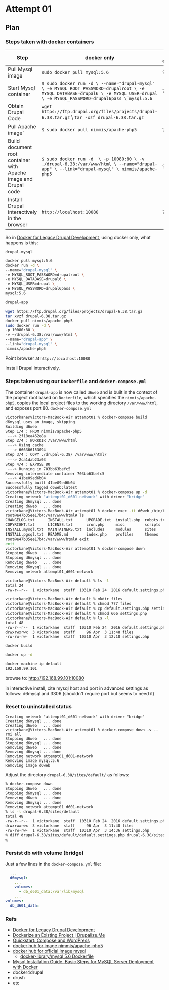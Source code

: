 # Attempt 01

## Plan

### Steps taken with docker containers

| Step                                                            | docker only                                                                                                                                                                       | docker compose |
| --------------------------------------------------------------- | --------------------------------------------------------------------------------------------------------------------------------------------------------------------------------- | -------------- |
| Pull Mysql image                                                | `sudo docker pull mysql:5.6`                                                                                                                                                      | ?              |
| Start Mysql container                                           | `$ sudo docker run -d \ --name="drupal-mysql" \ -e MYSQL_ROOT_PASSWORD=drupalroot \ -e MYSQL_DATABASE=drupal6 \ -e MYSQL_USER=drupal \ -e MYSQL_PASSWORD=drupal6pass \ mysql:5.6` | ?              |
| Obtain Drupal Code                                              | `wget https://ftp.drupal.org/files/projects/drupal-6.38.tar.gz` \ `tar -xzf drupal-6.38.tar.gz`                                                                                   |
| Pull Apache image` | `$ sudo docker pull nimmis/apache-php5`    | ?                                                                                                                                                                                 |
| Build document root container with Apache image and Drupal code | `$ sudo docker run -d  \ -p 10080:80 \ -v ./drupal-6.38:/var/www/html \ --name="drupal-app" \ --link="drupal-mysql" \ nimmis/apache-php5`                                         | ?              |
| Install Drupal interactively in the browser                     | `http://localhost:10080`                                                                                                                                                          | ?              |

So in [Docker for Legacy Drupal Development](:/0267f841e7c7464b9be35acb4d1b696a), using docker only, what happens is this:

`drupal-mysql`

```bash
docker pull mysql:5.6
docker run -d \
--name="drupal-mysql" \
-e MYSQL_ROOT_PASSWORD=drupalroot \
-e MYSQL_DATABASE=drupal6 \
-e MYSQL_USER=drupal \
-e MYSQL_PASSWORD=drupal6pass \
mysql:5.6
```

`drupal-app`

```bash
wget https://ftp.drupal.org/files/projects/drupal-6.38.tar.gz
tar xvzf drupal-6.38.tar.gz
docker pull nimmis/apache-php5
sudo docker run -d \
-p 10080:80 \
-v ~/drupal-6.38:/var/www/html \
--name="drupal-app" \
--link="drupal-mysql" \
nimmis/apache-php5
```

Point browser at `http://localhost:10080`

Install Drupal interactively.

### Steps taken using our `Dockerfile` and `docker-compose.yml`

The container `drupal-app` is now called `d6web` and is built in the context of the project root based on `Dockerfile`, which specifies the `nimmis/apache-php5`, copies the local project files to the working directory `/var/www/html`, and exposes port 80. `docker-compose.yml` 

```bash
victorkane@Victors-MacBook-Air attempt01 % docker-compose build
d6mysql uses an image, skipping
Building d6web
Step 1/4 : FROM nimmis/apache-php5
 ---> 2f18ea462e8a
Step 2/4 : WORKDIR /var/www/html
 ---> Using cache
 ---> 666366153094
Step 3/4 : COPY ./drupal-6.38/ /var/www/html/
 ---> 2ca1dab23a03
Step 4/4 : EXPOSE 80
 ---> Running in 703bb63befc5
Removing intermediate container 703bb63befc5
 ---> 41be09ed6b04
Successfully built 41be09ed6b04
Successfully tagged d6web:latest
victorkane@Victors-MacBook-Air attempt01 % docker-compose up -d
Creating network "attempt01_d601-network" with driver "bridge"
Creating d6mysql ... done
Creating d6web   ... done
victorkane@Victors-MacBook-Air attempt01 % docker exec -it d6web /bin/bash
root@e47b35ee17b4:/var/www/html# ls
CHANGELOG.txt      INSTALL.txt      UPGRADE.txt  install.php  robots.txt  update.php
COPYRIGHT.txt      LICENSE.txt      cron.php     misc         scripts     xmlrpc.php
INSTALL.mysql.txt  MAINTAINERS.txt  includes     modules      sites
INSTALL.pgsql.txt  README.md        index.php    profiles     themes
root@e47b35ee17b4:/var/www/html# exit
exit
victorkane@Victors-MacBook-Air attempt01 % docker-compose down
Stopping d6web   ... done
Stopping d6mysql ... done
Removing d6web   ... done
Removing d6mysql ... done
Removing network attempt01_d601-network
```

```bash
victorkane@Victors-MacBook-Air default % ls -l
total 24
-rw-r--r--  1 victorkane  staff  10310 Feb 24  2016 default.settings.php

victorkane@Victors-MacBook-Air default % mkdir files
victorkane@Victors-MacBook-Air default % chmod 777 files
victorkane@Victors-MacBook-Air default % cp default.settings.php settings.php
victorkane@Victors-MacBook-Air default % chmod 666 settings.php
victorkane@Victors-MacBook-Air default % ls -l
total 48
-rw-r--r--  1 victorkane  staff  10310 Feb 24  2016 default.settings.php
drwxrwxrwx  3 victorkane  staff     96 Apr  3 11:48 files
-rw-rw-rw-  1 victorkane  staff  10310 Apr  3 12:18 settings.php

docker build

docker up -d

docker-machine ip default
192.168.99.101
```

browse to: http://192.168.99.101:10080

in interactive install, cite mysql host and port in advanced settings as follows: d6mysql and 3306 (shouldn't require port but seems to need it)

### Reset to uninstalled status

```
Creating network "attempt01_d601-network" with driver "bridge"
Creating d6mysql ... done
Creating d6web   ... done
victorkane@Victors-MacBook-Air attempt01 % docker-compose down -v --rmi all
Stopping d6web   ... done
Stopping d6mysql ... done
Removing d6web   ... done
Removing d6mysql ... done
Removing network attempt01_d601-network
Removing image mysql:5.6
Removing image d6web
```

Adjust the directory `drupal-6.38/sites/default/` as follows:

```bash
% docker-compose down
Stopping d6web   ... done
Stopping d6mysql ... done
Removing d6web   ... done
Removing d6mysql ... done
Removing network attempt01_d601-network
% ls -l drupal-6.38/sites/default
total 48
-rw-r--r--  1 victorkane  staff  10310 Feb 24  2016 default.settings.php
drwxrwxrwx  3 victorkane  staff     96 Apr  3 11:48 files
-rw-rw-rw-  1 victorkane  staff  10310 Apr  3 14:36 settings.php
% diff drupal-6.38/sites/default/default.settings.php drupal-6.38/sites/default/settings.php
%
```

### Persist db with volume (bridge)

Just a few lines in the `docker-compose.yml` file:

```yaml
  ...
  d6mysql:
    ...
    volumes:
      - db_d601_data:/var/lib/mysql
    ...
volumes:
  db_d601_data:
```

### Refs

- [Docker for Legacy Drupal Development](:/0267f841e7c7464b9be35acb4d1b696a)
- [Dockerize an Existing Project | Drupalize.Me](:/6de5d97befea4f4ba63951e64a40973b)
- [Quickstart: Compose and WordPress](https://docs.docker.com/compose/wordpress/)
- [docker hub for image nimmis/apache-php5](https://hub.docker.com/r/nimmis/apache-php5/tags)
- [docker hub for official image mysql](https://hub.docker.com/_/mysql/)
  - [docker-library/mysql 5.6 Dockerfile](https://github.com/docker-library/mysql/blob/d284e15821ac64b6eda1b146775bf4b6f4844077/5.6/Dockerfile)
- [Mysql Installation Guide. Basic Steps for MySQL Server Deployment with Docker](https://dev.mysql.com/doc/mysql-installation-excerpt/8.0/en/docker-mysql-getting-started.html)
- docker4drupal
- drush
- etc

